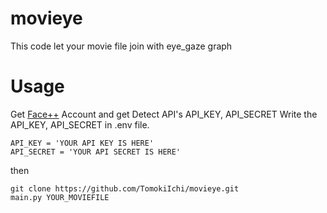 # movieye

This code let your movie file join with eye_gaze graph

# Usage

Get [Face++](https://www.faceplusplus.com/) Account and get Detect API's API_KEY, API_SECRET
Write the API_KEY, API_SECRET in .env file.

```.env
API_KEY = 'YOUR API KEY IS HERE'
API_SECRET = 'YOUR API SECRET IS HERE'
```

then

```
git clone https://github.com/TomokiIchi/movieye.git
main.py YOUR_MOVIEFILE
```
